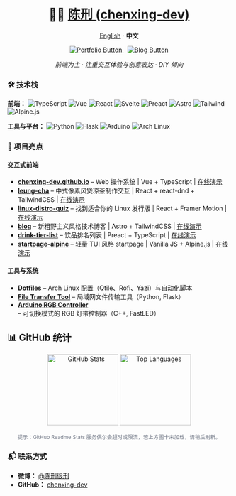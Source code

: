 <h1 align="center">👨‍💻 <a href="https://github.com/chenxing-dev">陈刑 (chenxing-dev)</a></h1>

<p align="center"><a href="./README.md">English</a> · <strong>中文</strong></p>

<p align="center">
  <a href="https://chenxing-dev.github.io" target="_blank">
    <img src="https://img.shields.io/badge/访问个人网站-Portfolio-00b894?style=for-the-badge&logo=vuedotjs&logoColor=white" alt="Portfolio Button" />
  </a>
  &nbsp;
  <a href="https://blog.chenxing.dev/" target="_blank">
    <img src="https://img.shields.io/badge/访问博客-Blog-BC52EE?style=for-the-badge&logo=astro&logoColor=white" alt="Blog Button" />
  </a>
</p>

<p align="center">
  <em>前端为主 · 注重交互体验与创意表达 · DIY 倾向</em>
</p>

### 🛠️ 技术栈

**前端：**
![TypeScript](https://img.shields.io/badge/TypeScript-3178C6?style=flat&logo=typescript&logoColor=white) ![Vue](https://img.shields.io/badge/Vue\.js-4FC08D?style=flat&logo=vuedotjs&logoColor=white) ![React](https://img.shields.io/badge/React-61DAFB?style=flat&logo=react&logoColor=black)
![Svelte](https://img.shields.io/badge/Svelte-FF3E00?style=flat&logo=svelte&logoColor=white) ![Preact](https://img.shields.io/badge/Preact-673AB8?style=flat&logo=preact&logoColor=white) ![Astro](https://img.shields.io/badge/Astro-BC52EE?style=flat&logo=astro&logoColor=white) ![Tailwind](https://img.shields.io/badge/TailwindCSS-06B6D4?style=flat&logo=tailwindcss&logoColor=white) ![Alpine.js](https://img.shields.io/badge/Alpine\.js-8BC0D0?style=flat&logo=alpinedotjs&logoColor=black)

**工具与平台：**
![Python](https://img.shields.io/badge/Python-3776AB?style=flat&logo=python&logoColor=white) ![Flask](https://img.shields.io/badge/Flask-000000?style=flat&logo=flask&logoColor=white) ![Arduino](https://img.shields.io/badge/Arduino-00878F?style=flat&logo=arduino&logoColor=white) ![Arch Linux](https://img.shields.io/badge/Arch_Linux-1793D1?style=flat&logo=arch-linux&logoColor=white)

### 📁 项目亮点

#### 交互式前端
- **[chenxing-dev.github.io](https://github.com/chenxing-dev/chenxing-dev.github.io)** – Web 操作系统 | Vue + TypeScript | [在线演示](https://chenxing-dev.github.io)
- **[leung-cha](https://chenxing-dev.github.io/leung-cha/)** – 中式像素风煲凉茶制作交互 | React + react-dnd + TailwindCSS | [在线演示](https://chenxing-dev.github.io/leung-cha/)
- **[linux-distro-quiz](https://chenxing-dev.github.io/linux-distro-quiz/)** – 找到适合你的 Linux 发行版 | React + Framer Motion | [在线演示](https://chenxing-dev.github.io/linux-distro-quiz/)
- **[blog](https://github.com/chenxing-dev/blog)** – 新粗野主义风格技术博客 | Astro + TailwindCSS | [在线演示](https://blog.chenxing.dev/)
- **[drink-tier-list](https://chenxing-dev.github.io/drink-tier-list/)** – 饮品排名列表 | Preact + TypeScript | [在线演示](https://drink.chenxing.dev)
- **[startpage-alpine](https://chenxing-dev.github.io/startpage-alpine/)** – 轻量 TUI 风格 startpage | Vanilla JS + Alpine.js | [在线演示](https://chenxing.dev)

#### 工具与系统
- **[Dotfiles](https://github.com/chenxing-dev/dotfiles)** – Arch Linux 配置（Qtile、Rofi、Yazi）与自动化脚本
- **[File Transfer Tool](https://github.com/chenxing-dev/file-transfer)** – 局域网文件传输工具（Python, Flask）
- **[Arduino RGB Controller](https://github.com/chenxing-dev/arduino-rgb-light)** – 可切换模式的 RGB 灯带控制器（C++, FastLED）

## 📊 GitHub 统计

<div align="center">
  <a href="https://github.com/chenxing-dev">
    <img height="160em" src="https://github-readme-stats.vercel.app/api?username=chenxing-dev&show_icons=true&theme=graywhite&hide_border=true" alt="GitHub Stats" />
  </a>
  <a href="https://github.com/chenxing-dev">
    <img height="160em" src="https://github-readme-stats.vercel.app/api/top-langs/?username=chenxing-dev&layout=compact&theme=graywhite&hide_border=true&langs_count=8" alt="Top Languages" />
  </a>
</div>

<p align="center"><sub style="color:#6b7280">提示：GitHub Readme Stats 服务偶尔会超时或限流，若上方图卡未加载，请稍后刷新。</sub></p>

### 📬 联系方式

- **微博：** [@陈刑很刑](https://weibo.com/u/7874224893)
- **GitHub：** [chenxing-dev](https://github.com/chenxing-dev)
